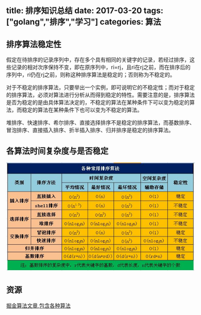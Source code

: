 title: 排序知识总结
date: 2017-03-20
tags: ["golang","排序","学习"]
categories:
  算法
---
## 排序算法稳定性 ##
假定在待排序的记录序列中，存在多个具有相同的关键字的记录，若经过排序，这些记录的相对次序保持不变，即在原序列中，ri=rj，且ri在rj之前，而在排序后的序列中，ri仍在rj之前，则称这种排序算法是稳定的；否则称为不稳定的。

对于不稳定的排序算法，只要举出一个实例，即可说明它的不稳定性；而对于稳定的排序算法，必须对算法进行分析从而得到稳定的特性。需要注意的是，排序算法是否为稳定的是由具体算法决定的，不稳定的算法在某种条件下可以变为稳定的算法，而稳定的算法在某种条件下也可以变为不稳定的算法。

堆排序、快速排序、希尔排序、直接选择排序不是稳定的排序算法，而基数排序、冒泡排序、直接插入排序、折半插入排序、归并排序是稳定的排序算法。

## 各算法时间复杂度与是否稳定 ##
![各算法时间复杂度与是否稳定对照表](/images/sort.jpg)

## 资源 ##
[掘金算法文章,包含各种算法](https://juejin.im/post/58ca051f61ff4b0060165122#数据结构)